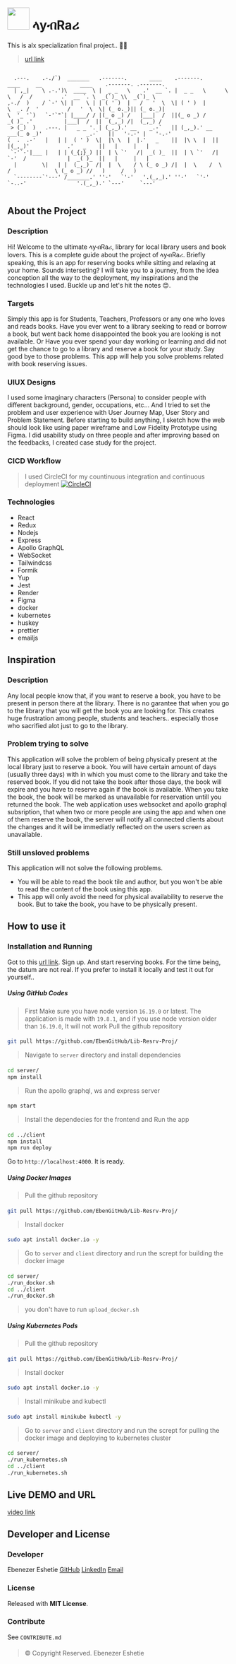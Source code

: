 # <img src="https://raw.githubusercontent.com/EbenGitHub/Lib-Resrv-Proj/main/client/src/assets/lib.webp" data-canonical-src="https://gyazo.com/eb5c5741b6a9a16c692170a41a49c858.png" width="50" height="50" /> ላyብRaሪ 
This is alx specialization final project.. 🥳🥳
> [url link](https://library-31bw.onrender.com/)
```

  .---.    .-./`)  _______   .-------.       ____    .-------.       ____     __            ____    .-------. .-------.  
  | ,_|    \ .-.')\  ____  \ |  _ _   \    .'  __ `. |  _ _   \      \   \   /  /         .'  __ `. \  _(`)_ \\  _(`)_ \ 
,-./  )    / `-' \| |    \ | | ( ' )  |   /   '  \  \| ( ' )  |       \  _. /  '         /   '  \  \| (_ o._)|| (_ o._)| 
\  '_ '`)   `-'`"`| |____/ / |(_ o _) /   |___|  /  ||(_ o _) /        _( )_ .'          |___|  /  ||  (_,_) /|  (_,_) / 
 > (_)  )   .---. |   _ _ '. | (_,_).' __    _.-`   || (_,_).' __  ___(_ o _)'              _.-`   ||   '-.-' |   '-.-'  
(  .  .-'   |   | |  ( ' )  \|  |\ \  |  |.'   _    ||  |\ \  |  ||   |(_,_)'            .'   _    ||   |     |   |      
 `-'`-'|___ |   | | (_{;}_) ||  | \ `'   /|  _( )_  ||  | \ `'   /|   `-'  /             |  _( )_  ||   |     |   |      
  |        \|   | |  (_,_)  /|  |  \    / \ (_ o _) /|  |  \    /  \      /              \ (_ o _) //   )     /   )      
  `--------`'---' /_______.' ''-'   `'-'   '.(_,_).' ''-'   `'-'    `-..-'                '.(_,_).' `---'     `---'      
                                                                                                                         

```

## About the Project
### Description
Hi! Welcome to the ultimate ላyብRaሪ, library for local library users and book lovers. This is a complete guide about the project of ላyብRaሪ. Briefly speaking, this is an app for reserving books while sitting and relaxing at your home. Sounds interseting? I will take you to a journey, from the idea conception all the way to the deployment, my inspirations and the technologies I used. Buckle up and let's hit the notes 😊.
### Targets
Simply this app is for Students, Teachers, Professors or any one who loves and reads books. Have you ever went to a library seeking to read or borrow a  book, but went back home disappointed the book you are looking is not available. Or Have you ever spend your day working or learning and did not get the chance to go to a library and reserve a book for your study. Say good bye to those problems. This app will help you solve problems related with book reserving issues.
### UIUX Designs
I used some imaginary characters (Persona) to consider people with different background, gender, occupations, etc...
And I tried to set the problem and user experience with User Journey Map, User Story and Problem Statement.
Before starting to build anything, I sketch how the web should look like using paper wireframe and Low Fidelity Prototype using Figma.
I did usability study on three people and after improving based on the feedbacks, I created case study for the project.
### CICD Workflow
> I used CircleCI for my countinuous integration and continuous deployment
[![CircleCI](https://dl.circleci.com/status-badge/img/gh/Eenrics/Udacity-ML-app/tree/main.svg?style=svg)](https://dl.circleci.com/status-badge/redirect/gh/Eenrics/Udacity-ML-app/tree/main)
### Technologies
* React
* Redux
* Nodejs
* Express
* Apollo GraphQL
* WebSocket
* Tailwindcss
* Formik
* Yup
* Jest
* Render
* Figma
* docker
* kubernetes
* huskey
* prettier
* emailjs

####

## Inspiration
### Description
Any local people know that, if you want to reserve a book, you have to be present in person there at the library. There is no garantee that when you go to the library that you will get the book you are looking for. This creates huge frustration among people, students and teachers.. especially those who sacrified alot just to go to the library.
### Problem trying to solve
This application will solve the problem of being physically present at the local library just to reserve a book. You will have certain amount of days (usually three days) with in which you must come to the library and take the reserved book. If you did not take the book after those days, the book will expire and you have to reserve again if the book is available. When you take the book, the book will be marked as unavailable for reservation untill you returned the book. The web application uses websocket and apollo graphql subsription, that when two or more people are using the app and when one of them reserve the book, the server will notify all connected clients about the changes and it will be immediatly reflected on the users screen as unavailable.
### Still unsloved problems
This application will not solve the following problems.
* You will be able to read the book tile and author, but you won't be able to read the content of the book using this app.
* This app will only avoid the need for physical availability to reserve the book. But to take the book, you have to be physically present.

####

## How to use it
### Installation and Running
Got to this [url link](https://library-31bw.onrender.com/). Sign up. And start reserving books. For the time being, the datum are not real.
If you prefer to install it locally and test it out for yourself..

##### Using GitHub Codes
> First Make sure you have node version `16.19.0` or latest. The application is made with `19.8.1`, and if you use node version older than `16.19.0`, It will not work
> Pull the github repository
####
```bash
git pull https://github.com/EbenGitHub/Lib-Resrv-Proj/
```
> Navigate to `server` directory and install dependencies
####
```bash
cd server/
npm install
```
> Run the apollo graphql, ws and express server
####
```bash
npm start
```
> Install the dependecies for the frontend and Run the app
####
```bash
cd ../client
npm install
npm run deploy
```
Go to `http://localhost:4000`. It is ready.

##### Using Docker Images
> Pull the github repository
####
```bash
git pull https://github.com/EbenGitHub/Lib-Resrv-Proj/
```
> Install docker
####
```bash
sudo apt install docker.io -y
```
> Go to `server` and `client` directory and run the scrept for building the docker image
####
```bash
cd server/
./run_docker.sh
cd ../client
./run_docker.sh
```
> you don't have to run `upload_docker.sh`

##### Using Kubernetes Pods
> Pull the github repository
####
```bash
git pull https://github.com/EbenGitHub/Lib-Resrv-Proj/
```
> Install docker
####
```bash
sudo apt install docker.io -y
```
> Install minikube and kubectl
####
```bash
sudo apt install minikube kubectl -y
```
> Go to `server` and `client` directory and run the scrept for pulling the docker image and deploying to kubernetes cluster
####
```bash
cd server/
./run_kubernetes.sh
cd ../client
./run_kubernetes.sh
```
####

## Live DEMO and URL
[video link](https://drive.google.com/file/d/1NzNduyGfg1oSfIRobxS6WMdE0Vlf8o5v/view?usp=sharing)
####

## Developer and License
### Developer
Ebenezer Eshetie [GitHub](https://github.com/EbenGitHub) [LinkedIn](https://www.linkedin.com/in/abenezereshetie/) [Email](mailto:abenezergooo@gmail.com)
### License
Released with __MIT License__.
### Contribute
See `CONTRIBUTE.md`
####
> © Copyright Reserved. Ebenezer Eshetie
